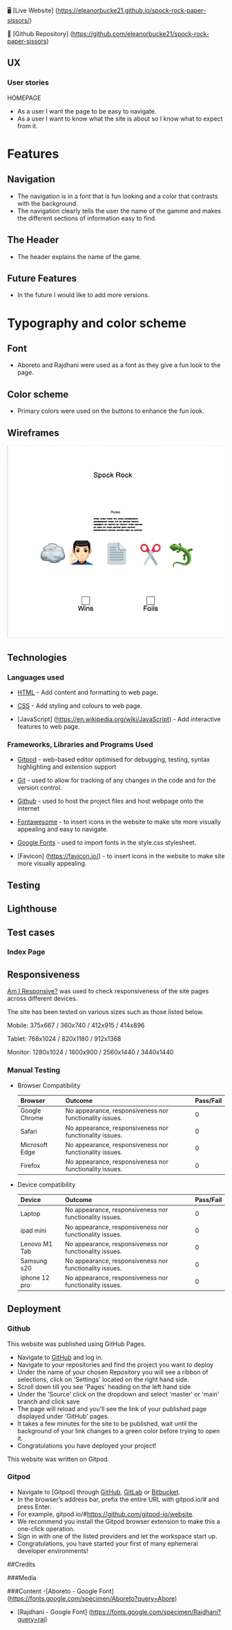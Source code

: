 :desktop_computer: [Live Website] (https://eleanorbucke21.github.io/spock-rock-paper-sissors/)

:open_file_folder: [Github Repository] (https://github.com/eleanorbucke21/spock-rock-paper-sissors)

## UX 

### User stories

HOMEPAGE

* As a user I want the page to be easy to navigate.
* As a user I want to know what the site is about so I know what to expect from it.


# Features #
## Navigation ##
* The navigation is in a font that is fun looking and a color that contrasts with the background.
* The navigation clearly tells the user the name of the gamme and makes the different sections of information easy to find.
## The Header ## 
* The header explains the name of the game.

## Future Features ##

* In the future I would like to add more versions.

# Typography and color scheme #
## Font ##
* Aboreto and Rajdhani were used as a font as they give a fun look to the page.
 ## Color scheme ##
* Primary colors were used on the buttons to enhance the fun look.

## Wireframes ##
<img src="markdown-demo/WireframeSpock.png">

## Technologies

### Languages used

- [HTML](https://en.wikipedia.org/wiki/HTML5) - Add content and formatting to web page.

- [CSS](https://en.wikipedia.org/wiki/CSS) - Add styling and colours to web page.

- [JavaScript] (https://en.wikipedia.org/wiki/JavaScript) - Add interactive features to web page.

### Frameworks, Libraries and Programs Used

- [Gitpod](https://gitpod.io/) - web-based editor optimised for debugging, testing, syntax highlighting and extension support

- [Git](https://git-scm.com/) - used to allow for tracking of any changes in the code and for the version control.

- [Github](https://github.com/) - used to host the project files and host webpage onto the internet

- [Fontawesome](https://fontawesome.com/) - to insert icons in the website to make site more visually appealing and easy to navigate.

- [Google Fonts](https://fonts.google.com/) - used to import fonts in the style.css stylesheet.

- [Favicon] (https://favicon.io/) - to insert icons in the website to make site more visually appealing.

## Testing

 ## Lighthouse

  ## Test cases
 ### Index Page

## Responsiveness
 [Am I Responsive?](http://ami.responsivedesign.is/#) was used to check responsiveness of the site pages across different devices.
 
 The site has been tested on various sizes such as those listed below.
 
 Mobile:
 375x667 / 360x740 / 412x915 / 414x896
 
 Tablet:
 768x1024 / 820x1180 / 912x1368 
 
 Monitor:
 1280x1024 / 1600x900 / 2560x1440 / 3440x1440
 
 ### Manual Testing

* Browser Compatibility

     Browser | Outcome | Pass/Fail 
     --- | --- | ---
     Google Chrome | No appearance, responsiveness nor functionality issues.| 0
     Safari | No appearance, responsiveness nor functionality issues. | 0
     Microsoft Edge | No appearance, responsiveness nor functionality issues. | 0
     Firefox | No appearance, responsiveness nor functionality issues. | 0
     
 * Device compatibility

     Device | Outcome | Pass/Fail
    --- | --- | ---
    Laptop | No appearance, responsiveness nor functionality issues. | 0
    ipad mini | No appearance, responsiveness nor functionality issues. | 0
    Lenovo M1 Tab | No appearance, responsiveness nor functionality issues. | 0
    Samsung s20 | No appearance, responsiveness nor functionality issues. | 0
    iphone 12 pro | No appearance, responsiveness nor functionality issues. | 0

## Deployment
 
 ### Github

This website was published using GitHub Pages.
* Navigate to [GitHub](https://github.com/) and log in.
* Navigate to your repositories and find the project you want to deploy
* Under the name of your chosen Repository you will see a ribbon of selections, click on 'Settings' located on the right hand side.
* Scroll down till you see 'Pages' heading on the left hand side
* Under the 'Source' click on the dropdown and select 'master' or 'main' branch and click save
* The page will reload and you'll see the link of your published page displayed under 'GitHub' pages.
* It takes a few minutes for the site to be published, wait until the background of your link changes to a green color before trying to open it.
* Congratulations you have deployed your project!
 
 This website was written on Gitpod.
 
 ### Gitpod
* Navigate to [Gitpod] through [GitHub](https://github.com/), [GitLab](https://www.gitlab.com/) or [Bitbucket](https://bitbucket.org/).
* In the browser’s address bar, prefix the entire URL with gitpod.io/# and press Enter.
* For example, gitpod.io/#https://github.com/gitpod-io/website.
* We recommend you install the Gitpod browser extension to make this a one-click operation.
* Sign in with one of the listed providers and let the workspace start up.
* Congratulations, you have started your first of many ephemeral developer environments!

##Credits

###Media

###Content
-[Aboreto - Google Font] (https://fonts.google.com/specimen/Aboreto?query=Abore)

- [Rajdhani - Google Font] (https://fonts.google.com/specimen/Rajdhani?query=raj)
